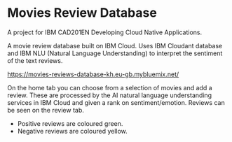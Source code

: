 # Movies Review Database
A project for IBM CAD201EN Developing Cloud Native Applications.

A movie review database built on IBM Cloud. Uses IBM Cloudant database and IBM NLU (Natural Language Understanding) to interpret the sentiment of the text reviews.

https://movies-reviews-database-kh.eu-gb.mybluemix.net/

On the home tab you can choose from a selection of movies and add a review. These are processed by the AI natural language understanding services in IBM Cloud and given a rank on sentiment/emotion. Reviews can be seen on the review tab.

- Positive reviews are coloured green.
- Negative reviews are coloured yellow.

